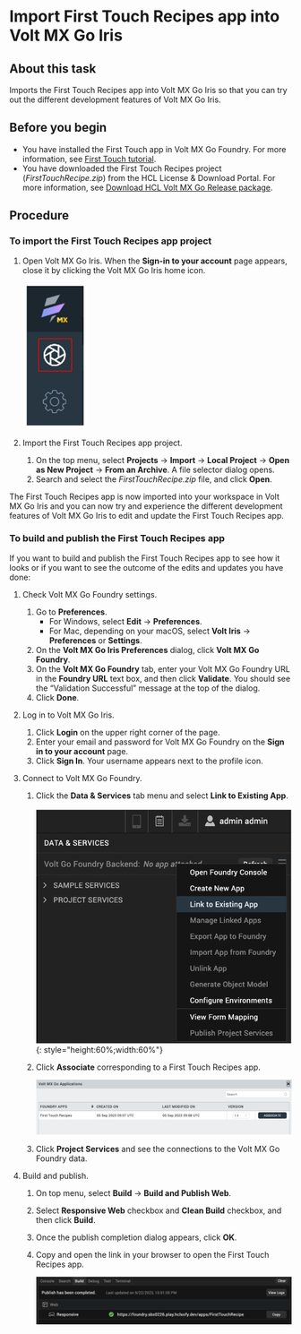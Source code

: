 # Import First Touch Recipes app into Volt MX Go Iris

## About this task

Imports the First Touch Recipes app into Volt MX Go Iris so that you can try out the different development features of Volt MX Go Iris. 

## Before you begin 

- You have installed the First Touch app in Volt MX Go Foundry. For more information, see [First Touch tutorial](../tutorials/firsttouch.md).  
- You have downloaded the First Touch Recipes project (*FirstTouchRecipe.zip*) from the HCL License & Download Portal. For more information, see [Download HCL Volt MX Go Release package](../tutorials/portaldownload.md).

## Procedure

### To import the First Touch Recipes app project

1. Open Volt MX Go Iris. When the **Sign-in to your account** page appears, close it by clicking the Volt MX Go Iris home icon.

    ![Volt MX Go Iris icon](../assets/images/irisicon.png)

2.	Import the First Touch Recipes app project.
    1. On the top menu, select **Projects** &rarr; **Import** &rarr; **Local Project** &rarr; **Open as New Project** &rarr; **From an Archive**. A file selector dialog opens.
    2. Search and select the *FirstTouchRecipe.zip* file, and click **Open**. 

The First Touch Recipes app is now imported into your workspace in Volt MX Go Iris and you can now try and experience the different development features of Volt MX Go Iris to edit and update the First Touch Recipes app. 

### To build and publish the First Touch Recipes app

If you want to build and publish the First Touch Recipes app to see how it looks or if you want to see the outcome of the edits and updates you have done:

1. Check Volt MX Go Foundry settings.
    1. Go to **Preferences**.
        - For Windows, select **Edit** &rarr; **Preferences**. 
        - For Mac, depending on your macOS, select **Volt Iris** &rarr; **Preferences** or **Settings**.
    2. On the **Volt MX Go Iris Preferences** dialog, click **Volt MX Go Foundry**.
    3. On the **Volt MX Go Foundry** tab, enter your Volt MX Go Foundry URL in the **Foundry URL** text box, and then click **Validate**. You should see the “Validation Successful” message at the top of the dialog.
    4. Click **Done**.

2.	Log in to Volt MX Go Iris.

    1. Click **Login** on the upper right corner of the page.
    2. Enter your email and password for Volt MX Go Foundry on the **Sign in to your account** page.
    3. Click **Sign In**. Your username appears next to the profile icon. 

3.	Connect to Volt MX Go Foundry.

    1. Click the **Data & Services** tab menu and select **Link to Existing App**.

        ![Link to Existing App](../assets/images/linktoapp.png){: style="height:60%;width:60%"}

    2. Click **Associate** corresponding to a First Touch Recipes app.

        ![Associate App](../assets/images/associateapp.png)

    3. Click **Project Services** and see the connections to the Volt MX Go Foundry data.

4.	Build and publish.

    1. On top menu, select **Build** → **Build and Publish Web**.
    2. Select **Responsive Web** checkbox and **Clean Build** checkbox, and then click **Build**.
    3. Once the publish completion dialog appears, click **OK**.
    4. Copy and open the link in your browser to open the First Touch Recipes app.   

        ![App link](../assets/images/publishFT.png)
    




